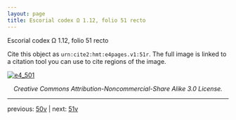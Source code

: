 ```yaml
---
layout: page
title: Escorial codex Ω 1.12, folio 51 recto
---
```


Escorial codex Ω 1.12, folio 51 recto

Cite this object as `urn:cite2:hmt:e4pages.v1:51r`.  The full image is linked to a citation tool you can use to cite regions of the image.

[![e4_501](http://www.homermultitext.org/iipsrv?IIIF=/project/homer/pyramidal/deepzoom/hmt/e4img/2017a/e4_501.tif/full/800,/0/default.jpg)](http://www.homermultitext.org/ict2/?urn=urn:cite2:hmt:e4img.2017a:e4_501) 

<p style="text-align: center; font-style: italic;">Creative Commons Attribution-Noncommercial-Share Alike 3.0 License.</p>

---

previous: [50v](../50v/) | next: [51v](../51v/)